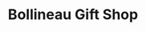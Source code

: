 ---
title: "Bollineau Gift Shop"
url: /north-myrtle-beach/bollineau-gift-shop/
shop: Lebensmittel
---